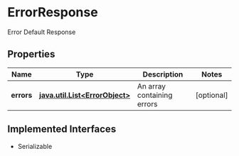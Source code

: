 

# ErrorResponse

Error Default Response

## Properties

Name | Type | Description | Notes
------------ | ------------- | ------------- | -------------
**errors** | [**java.util.List&lt;ErrorObject&gt;**](ErrorObject.md) | An array containing errors |  [optional]


## Implemented Interfaces

* Serializable


